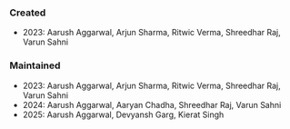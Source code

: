 ### Created

- 2023: Aarush Aggarwal, Arjun Sharma, Ritwic Verma, Shreedhar Raj, Varun Sahni

### Maintained
- 2023: Aarush Aggarwal, Arjun Sharma, Ritwic Verma, Shreedhar Raj, Varun Sahni
- 2024: Aarush Aggarwal, Aaryan Chadha, Shreedhar Raj, Varun Sahni
- 2025: Aarush Aggarwal, Devyansh Garg, Kierat Singh

